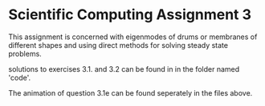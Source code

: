 # Scientific Computing Assignment 3

This assignment is concerned with eigenmodes of drums or membranes of different shapes and using direct methods for solving steady state problems. 



solutions to exercises 3.1. and 3.2 can be found in in the folder named 'code'.

The animation of question 3.1e can be found seperately in the files above.

